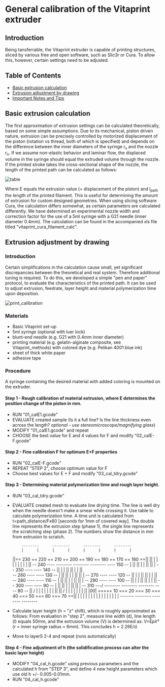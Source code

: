 # General calibration of the Vitaprint extruder

## Introduction
Being tansferrable, the Vitaprint extruder is capable of printing structures, sliced by various free and open software, such as Slic3r or Cura. To allow this, however, certain settings need to be adjusted.

## Table of Contents
- [Basic extrusion calculation](#CALC)
- [Extrusion adjustment by drawing](#DRAWING)
- [Important Notes and Tips](#NOTES)

## Basic extrusion calculation
The first approximation of extrusion settings can be calculated theoretically, based on some simple assumptions. Due to its mechanical, piston driven nature, extrusion can be precisely controlled by motorized displacement of the piston (rotation vs thread, both of which is specified) and depends on the difference between the inner diameters of the syringe r<sub>s</sub> and the nozzle r<sub>n</sub>. If we assume non-elastic behavior and laminar flow, the displaced volume in the syringe should equal the extruded volume through the nozzle. If the printed stroke takes the cross-sectional shape of the nozzle, the length of the printed path can be calculated as follows:

<img src="http://latex.codecogs.com/gif.latex?E%20%3D%20%5Cfrac%7Br_n%5E2%7D%7Br_s%5E2%7D%5Ccdot%20l_%7Bpath%7D" alt="table">

Where E equals the extrusion value (= displacement of the piston) and l<sub>path</sub> the length of the printed filament. This is useful for determining the amount of extrusion for custom designed geometries. When using slicing software Cura, the calculation differs somewhat, as certain parameters are calculated differently. We have determined an experimental nozzle width and correction factor for the use of a 5ml syringe with a G21 needle (inner diameter 0.4mm). The calculation can be found in the accompanied xls file titled "vitaprint_cura_filament_calc".

## Extrusion adjustment by drawing

### Introduction
Certain simplifications in the calculation cause small, yet significant discrepancies between the theoretical and real system. Therefore additional tuning is required. To do this, we developed a simple "pen and paper" protocol, to evaluate the characteristics of the printed path. It can be used to adjust extrusion, feedrate, layer height and material polymerization time upon deposition.

![print_calibration](https://user-images.githubusercontent.com/17159617/28752839-159b8c72-7529-11e7-91ac-bfe860c75512.png)

### Materials
- Basic Vitaprint set-up
- 5ml syringe (optional with luer lock)
- blunt-end needle (e.g. G21 with 0.4mm inner diameter)
- printing material (e.g. gelatin-alginate composite, see Vitaprint_methods) with colored dye (e.g. Pelikan 4001 blue ink)
- sheet of thick white paper
- adhesive tape

### Procedure
A syringe containing the desired material with added coloring is mounted on the extruder.

#### Step 1 - Rough calibration of material extrusion, where E determines the position change of the piston in mm.
- RUN "01_calE1.gcode"
- EVALUATE created sample (Is it a full line? Is the line thickness even across the length? *optional - use stereomicroscope/magnifying glass*)
- MODIFY "01_calE1.gcode" and repeat
- CHOOSE the best value for E and 4 values for F and modify "02_calE-F.gcode"

#### Step 2 - Fine calibration F for optimum E+F properties
- RUN "02_calE-F.gcode"
- REPEAT "STEP 2", choose optimum value for F
- Choose best values for E + F and modify "03_cal_tdry.gcode"

#### Step 3 - Determining material polymerization time and rough layer height.
- RUN "03_cal_tdry.gcode"
- EVALUATE created mesh to evaluate line drying time. The line is well dry when the needle doesn't make a smear while crossing it. Use table to calculate polymerization time. A time unit is calculated from t=path_distance/Fx60 [seconds for 1mm of covered way]. The double line represents the extrusion step (phase 1), the single line represents the scratching step (phase 2). The numbers show the distance in mm from extrusion to scratch.

          --------      --------      --------      --------
          |      |      |      |      |      |      |      |
    ||== 230 == 220 == 210 == 200 == 190 == 180 == 170 == 160 ==||
    ||    |      |      |      |      |      |      |      |    ||
-- 240 ----      --------      --------      --------      ---- 150 --
|   ||                                                          ||   |
|   ||                                                          ||   |
-- 250 ----                                                ---- 140 --
    ||    |                                                |    ||
    ||    |                                                |    ||   
-- 260 ----                                                ---- 130 --
|   ||                                                          ||   |
|   ||                                                          ||   |
-- 270 ----                                                ---- 120 --
    ||    |                                                |    ||
    ||    |                                                |    ||
-- 280 ----                                                ---- 110 --
|   ||                                                          ||   |
|   ||                                                          ||   |
-- 290 ----                                                ---- 100 --
    ||    |                                                |    ||
    ||    |                                                |    ||
-- 300 ----                                                ---- 90 --
|   ||                                                          ||   |
|   ||                                                          ||   |
-- 310 ---/      --------      --------      --------      ---- 80 --
    ||   /       |      |      |      |      |      |      |    ||
    ||  /        |      |      |      |      |      |      |    ||
  |_00_|   ===== 10 === 20 === 30 === 40 === 50 === 60 === 70 ==||
           |     |      |      |      |      |      |      |
           |     |      |      |      |      |      |      |
           -------      --------      --------      --------
-	Calculate layer height (h = "z" shift), which is roughly approximated as follows: From evaluation in "step 2", measure line width (d), line length (l) equals 50mm, and the extrusion volume (V) is determined as: V=E*pi*r² (r = inner syringe radius = 6mm). This concludes h = 2.26E/d.
-	Move to layerS 2-4 and repeat (runs automatically)

#### Step 4 - Fine adjustment of h (the solidification process can alter the basic layer height)
- MODIFY "04_cal_h.gcode" using previous parameters and the calculated h from "STEP 3", and define 4 new height parameters which use old h +/- 0.005-0.01mm.
- RUN "04_cal_h.gcode"
